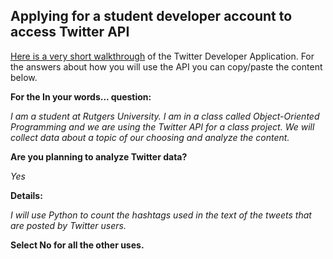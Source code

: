 ## Applying for a student developer account to access Twitter API

[Here is a very short walkthrough](https://rutgers.voicethread.com/share/13927315/) of the Twitter Developer Application. For the answers about how you will use the API you can copy/paste the content below.

**For the In your words... question:**

_I am a student at Rutgers University. I am in a class called Object-Oriented Programming and we are using the Twitter API for a class project. We will collect data about a topic of our choosing and analyze the content._

**Are you planning to analyze Twitter data?**

_Yes_

**Details:**

_I will use Python to count the hashtags used in the text of the tweets that are posted by Twitter users._

**Select No for all the other uses.**

